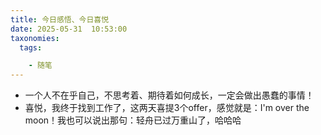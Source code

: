 ```yaml
---
title: 今日感悟、今日喜悦
date: 2025-05-31  10:53:00 
taxonomies:
  tags:

    - 随笔
---
```


- 一个人不在乎自己，不思考着、期待着如何成长，一定会做出愚蠢的事情！
- 喜悦，我终于找到工作了，这两天喜提3个offer，感觉就是：I'm over the moon！我也可以说出那句：轻舟已过万重山了，哈哈哈

